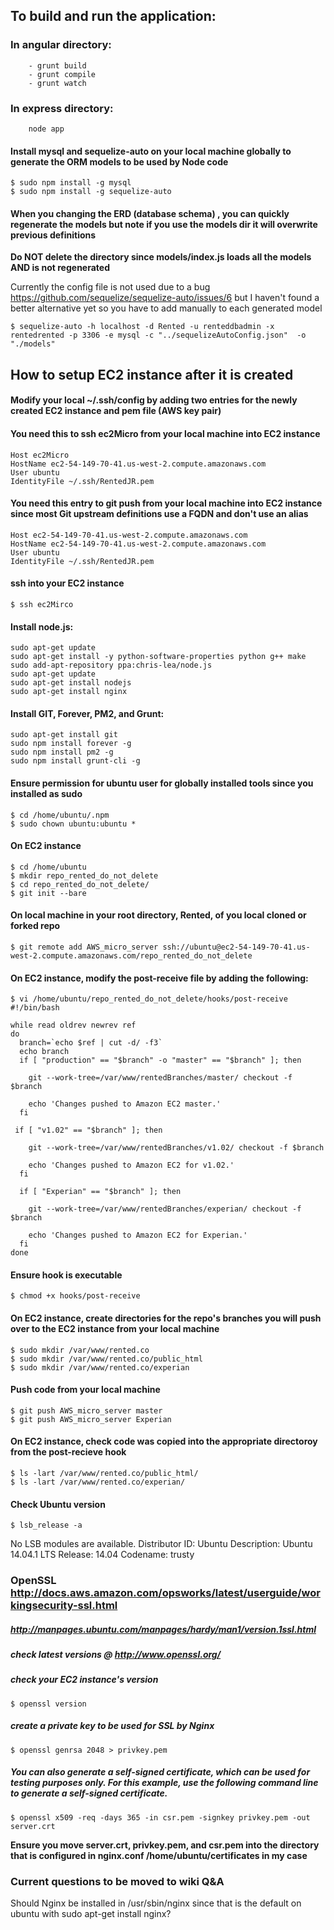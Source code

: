 ## To build and run the application:

### In angular directory:
        - grunt build
        - grunt compile
        - grunt watch

###    In express directory:
        node app



#### Install mysql and sequelize-auto on your local machine globally to generate the ORM models to be used by Node code
```
$ sudo npm install -g mysql
$ sudo npm install -g sequelize-auto
```


#### When you changing the ERD (database schema) , you can quickly regenerate the models but note if you use the models dir it will overwrite previous definitions

**Do NOT delete the directory since models/index.js loads all the models AND is not regenerated**

Currently the config file is not used due to a bug https://github.com/sequelize/sequelize-auto/issues/6 but I haven't found a better alternative yet so you have to add manually to each generated model
```
$ sequelize-auto -h localhost -d Rented -u renteddbadmin -x rentedrented -p 3306 -e mysql -c "../sequelizeAutoConfig.json"  -o "./models"
```


## How to setup EC2 instance after it is created

#### Modify your local ~/.ssh/config by adding two entries for the newly created EC2 instance and pem file (AWS key pair)

#### You need this to ssh ec2Micro from your local machine into EC2 instance
```
Host ec2Micro
HostName ec2-54-149-70-41.us-west-2.compute.amazonaws.com
User ubuntu
IdentityFile ~/.ssh/RentedJR.pem
```

#### You need this entry to git push from your local machine into EC2 instance since most Git upstream definitions use a FQDN and don't use an alias
```
Host ec2-54-149-70-41.us-west-2.compute.amazonaws.com
HostName ec2-54-149-70-41.us-west-2.compute.amazonaws.com
User ubuntu
IdentityFile ~/.ssh/RentedJR.pem
```


#### ssh into your EC2 instance
```
$ ssh ec2Mirco
```

#### Install node.js:
```
sudo apt-get update
sudo apt-get install -y python-software-properties python g++ make
sudo add-apt-repository ppa:chris-lea/node.js
sudo apt-get update
sudo apt-get install nodejs
sudo apt-get install nginx
```

#### Install GIT, Forever, PM2, and Grunt:
```
sudo apt-get install git
sudo npm install forever -g
sudo npm install pm2 -g
sudo npm install grunt-cli -g
```

#### Ensure permission for ubuntu user for globally installed tools since you installed as sudo
```
$ cd /home/ubuntu/.npm
$ sudo chown ubuntu:ubuntu *
```


#### On EC2 instance
```
$ cd /home/ubuntu
$ mkdir repo_rented_do_not_delete
$ cd repo_rented_do_not_delete/
$ git init --bare
```

#### On local machine in your root directory, Rented, of you local cloned or forked repo
```
$ git remote add AWS_micro_server ssh://ubuntu@ec2-54-149-70-41.us-west-2.compute.amazonaws.com/repo_rented_do_not_delete
```


#### On EC2 instance, modify the post-receive file by adding the following:

```
$ vi /home/ubuntu/repo_rented_do_not_delete/hooks/post-receive
#!/bin/bash

while read oldrev newrev ref
do
  branch=`echo $ref | cut -d/ -f3`
  echo branch
  if [ "production" == "$branch" -o "master" == "$branch" ]; then

    git --work-tree=/var/www/rentedBranches/master/ checkout -f $branch

    echo 'Changes pushed to Amazon EC2 master.'
  fi

 if [ "v1.02" == "$branch" ]; then

    git --work-tree=/var/www/rentedBranches/v1.02/ checkout -f $branch

    echo 'Changes pushed to Amazon EC2 for v1.02.'
  fi

  if [ "Experian" == "$branch" ]; then

    git --work-tree=/var/www/rentedBranches/experian/ checkout -f $branch

    echo 'Changes pushed to Amazon EC2 for Experian.'
  fi
done
```

#### Ensure hook is executable
```
$ chmod +x hooks/post-receive
```

####  On EC2 instance, create directories for the repo's branches you will push over to the EC2 instance from your local machine
```
$ sudo mkdir /var/www/rented.co
$ sudo mkdir /var/www/rented.co/public_html
$ sudo mkdir /var/www/rented.co/experian
```


####  Push code from your local machine
```
$ git push AWS_micro_server master
$ git push AWS_micro_server Experian
```

####  On EC2 instance, check code was copied into the appropriate directoroy from the post-recieve hook
```
$ ls -lart /var/www/rented.co/public_html/
$ ls -lart /var/www/rented.co/experian/
```



#### Check Ubuntu version
```
$ lsb_release -a
```
No LSB modules are available.
Distributor ID:	Ubuntu
Description:	Ubuntu 14.04.1 LTS
Release:	14.04
Codename:	trusty


###  OpenSSL http://docs.aws.amazon.com/opsworks/latest/userguide/workingsecurity-ssl.html
##### http://manpages.ubuntu.com/manpages/hardy/man1/version.1ssl.html
##### check latest versions @  http://www.openssl.org/

##### check your EC2 instance's version
```
$ openssl version
```

##### create a private key to be used for SSL by Nginx
```
$ openssl genrsa 2048 > privkey.pem
```


##### You can also generate a self-signed certificate, which can be used for testing purposes only. For this example, use the following command line to generate a self-signed certificate.
```
$ openssl x509 -req -days 365 -in csr.pem -signkey privkey.pem -out server.crt
```

**Ensure you move server.crt, privkey.pem, and csr.pem into the directory that is configured in nginx.conf /home/ubuntu/certificates in my case**





### Current questions to be moved to wiki Q&A
Should Nginx be installed in /usr/sbin/nginx since that is the default on ubuntu with sudo apt-get install nginx?







